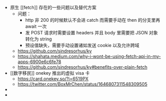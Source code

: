 - 原生 [[fetch]] 存在的一些问题以及替代方案
	- 问题：
		- http 非 200 的时候默认不会进 catch 而需要手动在 then 的分支里再 await 一次
		- 发 POST 请求时需要设置 headers 并且 body 里需要把 JSON 对象转化为 string
		- 预设值缺失，需要手动设置诸如发送 cookie 以及允许跨域
	- https://github.com/sindresorhus/ky
	- https://shahata.medium.com/why-i-wont-be-using-fetch-api-in-my-apps-6900e6c6fe78
	- https://github.com/sindresorhus/ky#benefits-over-plain-fetch
- [[数字移民]] onekey 推出的虚拟 visa 卡
	- https://card.onekey.so/?i=6519PX
	- https://twitter.com/BoxMrChen/status/1646807311548309505
-
-